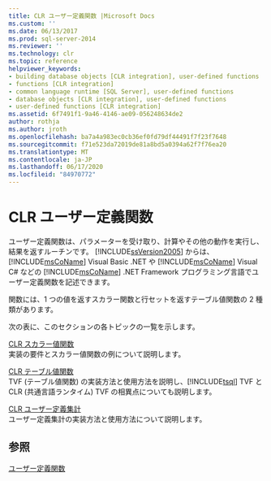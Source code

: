 ```yaml
---
title: CLR ユーザー定義関数 |Microsoft Docs
ms.custom: ''
ms.date: 06/13/2017
ms.prod: sql-server-2014
ms.reviewer: ''
ms.technology: clr
ms.topic: reference
helpviewer_keywords:
- building database objects [CLR integration], user-defined functions
- functions [CLR integration]
- common language runtime [SQL Server], user-defined functions
- database objects [CLR integration], user-defined functions
- user-defined functions [CLR integration]
ms.assetid: 6f7491f1-9a46-4146-ae09-056248634de2
author: rothja
ms.author: jroth
ms.openlocfilehash: ba7a4a983ec0cb36ef0fd79df44491f7f23f7648
ms.sourcegitcommit: f71e523da72019de81a8bd5a0394a62f7f76ea20
ms.translationtype: MT
ms.contentlocale: ja-JP
ms.lasthandoff: 06/17/2020
ms.locfileid: "84970772"
---
```

# <a name="clr-user-defined-functions"></a>CLR ユーザー定義関数
  ユーザー定義関数は、パラメーターを受け取り、計算やその他の動作を実行し、結果を返すルーチンです。 [!INCLUDE[ssVersion2005](../../includes/ssversion2005-md.md)] からは、[!INCLUDE[msCoName](../../includes/msconame-md.md)] Visual Basic .NET や [!INCLUDE[msCoName](../../includes/msconame-md.md)] Visual C# などの [!INCLUDE[msCoName](../../includes/msconame-md.md)] .NET Framework プログラミング言語でユーザー定義関数を記述できます。  
  
 関数には、1 つの値を返すスカラー関数と行セットを返すテーブル値関数の 2 種類があります。  
  
 次の表に、このセクションの各トピックの一覧を示します。  
  
 [CLR スカラー値関数](clr-scalar-valued-functions.md)  
 実装の要件とスカラー値関数の例について説明します。  
  
 [CLR テーブル値関数](clr-table-valued-functions.md)  
 TVF (テーブル値関数) の実装方法と使用方法を説明し、[!INCLUDE[tsql](../../includes/tsql-md.md)] TVF と CLR (共通言語ランタイム) TVF の相異点についても説明します。  
  
 [CLR ユーザー定義集計](clr-user-defined-aggregates.md)  
 ユーザー定義集計の実装方法と使用方法について説明します。  
  
## <a name="see-also"></a>参照  
 [ユーザー定義関数](../user-defined-functions/user-defined-functions.md)  
  
  
